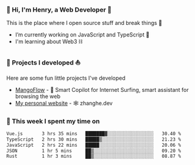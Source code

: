 <!-- [![Click to enter my website](https://github.com/zh30/zh30/assets/7930156/bb82b0df-3fb8-4136-8522-734cd2b27f6a)](https://blog.zhanghe.dev) -->

### 👋 Hi, I'm Henry, a Web Developer 🚀

This is the place where I open source stuff and break things :rofl:

- I’m currently working on JavaScript and TypeScript 🥢
- I'm learning about Web3 ⛓️

### 🔨 Projects I developed ⛵

Here are some fun little projects I've developed

- [MangoFlow](https://mangoflow.chat/) - 🥭 Smart Copilot for Internet Surfing, smart assistant for browsing the web
- [My personal website](https://zhanghe.dev) - 🕸️ zhanghe.dev

### 💪 This week I spent my time on

<!--START_SECTION:waka-->

```txt
Vue.js       3 hrs 35 mins   ███████▓░░░░░░░░░░░░░░░░░   30.40 %
TypeScript   2 hrs 30 mins   █████▒░░░░░░░░░░░░░░░░░░░   21.23 %
JavaScript   2 hrs 22 mins   █████░░░░░░░░░░░░░░░░░░░░   20.06 %
JSON         1 hr 5 mins     ██▒░░░░░░░░░░░░░░░░░░░░░░   09.20 %
Rust         1 hr 3 mins     ██▒░░░░░░░░░░░░░░░░░░░░░░   08.87 %
```

<!--END_SECTION:waka-->
